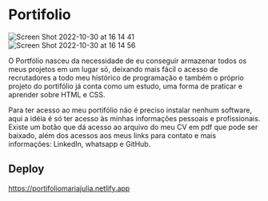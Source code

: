 # Portifolio

![Screen Shot 2022-10-30 at 16 14 41](https://user-images.githubusercontent.com/115854249/200088404-369987b8-0aeb-460c-9f3e-072f0005d2fd.png)
![Screen Shot 2022-10-30 at 16 14 56](https://user-images.githubusercontent.com/115854249/200088400-bcec45e1-8f02-42b2-a419-14bb77b21b48.png)

O Portfólio nasceu da necessidade de eu conseguir armazenar todos os meus projetos em um lugar só, deixando mais fácil o acesso de recrutadores a todo meu histórico de programação e também o próprio projeto do portifólio já conta como um estudo, uma forma de praticar e aprender sobre HTML e CSS. 

Para ter acesso ao meu portifólio não é preciso instalar nenhum software, aqui a idéia é só ter acesso às minhas informações pessoais e profissionais. Existe um botão que dá acesso ao arquivo do meu CV em pdf que pode ser baixado, além dos acessos aos meus links para contato e mais informações: LinkedIn, whatsapp e GitHub. 

## Deploy
https://portifoliomariajulia.netlify.app

